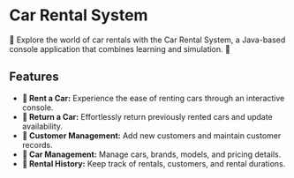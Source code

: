 # Car Rental System

🚗 Explore the world of car rentals with the Car Rental System, a Java-based console application that combines learning and simulation. 🌟

## Features
- **🚀 Rent a Car:** Experience the ease of renting cars through an interactive console.<br>
- **🔁 Return a Car:** Effortlessly return previously rented cars and update availability.<br>
- **👥 Customer Management:** Add new customers and maintain customer records.<br>
- **🚗 Car Management:** Manage cars, brands, models, and pricing details.<br>
- **📝 Rental History:** Keep track of rentals, customers, and rental durations.<br>

